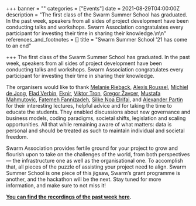 +++
banner = ""
categories = ["Events"]
date = 2021-08-29T04:00:00Z
description = "The first class of the Swarm Summer School has graduated. In the past week, speakers from all sides of project development have been conducting talks and workshops. Swarm Association congratulates every participant for investing their time in sharing their knowledge.\n\n"
references_and_footnotes = []
title = "Swarm Summer School ’21 has come to an end"

+++
The first class of the Swarm Summer School has graduated. In the past week, speakers from all sides of project development have been conducting talks and workshops. Swarm Association congratulates every participant for investing their time in sharing their knowledge.

The organisers would like to thank [Melanie Rieback](https://www.linkedin.com/in/mrieback/?originalSubdomain=nl), [Alexis Roussel](https://www.linkedin.com/in/alexis-roussel-01993143/), [Michiel de Jong](https://www.linkedin.com/in/michielbdejong/), [Elad Verbin](https://www.linkedin.com/in/elad-verbin/), [Eknir](https://twitter.com/EknirNL), [Viktor Tron](https://twitter.com/zeligf), [Gregor Žavcer](https://twitter.com/jssr), [Mustafa Mahmutovic](https://www.linkedin.com/in/mustafa-mahmutovic/), [Fatemeh Fannizadeh](https://twitter.com/Fatalmeh), [Silke Noa Elrifai](https://twitter.com/silkenoa), and [Alexander Partin](https://www.linkedin.com/in/alexander-partin-22786623/) for their interesting lectures, helpful advice and for taking the time to educate the students. They enabled discussions about new governance and business models, coding paradigms, societal shifts, legislation and scaling opportunities. All that while remaining aware of what matters: data is personal and should be treated as such to maintain individual and societal freedom.

Swarm Association provides fertile ground for your project to grow and flourish upon to take on the challenges of the world, from both perspectives — the infrastructure one as well as the organisational one. To accomplish that, all pieces of the puzzle of assisting your project need to align. Swarm Summer School is one piece of this jigsaw, Swarm’s grant programme is another, and the hackathon will be the next. Stay tuned for more information, and make sure to not miss it!

[**You can find the recordings of the past week here**](https://www.youtube.com/watch?v=J4UpfO-yedc&list=PL6fQnFAjtuY-t9UhPHaDCv7wbb7fFP266)**.**